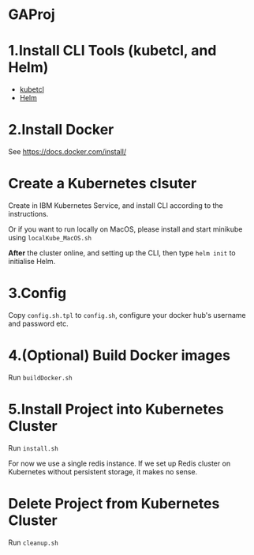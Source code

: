 # GAProj

1.Install CLI Tools (kubetcl, and Helm)
======
* [kubetcl](https://kubernetes.io/docs/tasks/tools/install-kubectl/#install-with-homebrew-on-macos)
* [Helm](https://helm.sh/docs/using_helm/#installing-helm)


2.Install Docker
======
See https://docs.docker.com/install/

Create a Kubernetes clsuter 
======
Create in IBM Kubernetes Service, and install CLI according to the instructions.

Or if you want to run locally on MacOS, please install and start minikube using `localKube_MacOS.sh`

**After** the cluster online, and setting up the CLI, then type `helm init` to initialise Helm.

3.Config
======
Copy `config.sh.tpl` to `config.sh`, configure your docker hub's username and password etc.

4.(Optional) Build Docker images 
======
Run `buildDocker.sh`


5.Install Project into Kubernetes Cluster
======
Run `install.sh`

For now we use a single redis instance. If we set up Redis cluster on Kubernetes without persistent storage, it makes no sense.

<!-- Configure Redis Cluster
----
Then type `kubectl get pod`, you will see:

        NAME                             READY     STATUS              RESTARTS   AGE
        redis-cluster-788d7c769c-64p45   0/1       Running             0          26s
        redis-cluster-788d7c769c-bp7ql   0/1       ContainerCreating   0          26s
        redis-cluster-788d7c769c-d7hqn   0/1       Running             0          26s
        redis-cluster-788d7c769c-jr8rm   0/1       ContainerCreating   0          26s
        redis-cluster-788d7c769c-rgzsp   0/1       Running             0          26s
        redis-cluster-788d7c769c-x6fq6   0/1       ContainerCreating   0          26s
        ......

Wait all redis container online, then type 

`kubectl exec -it $(kubectl get pods | grep -m1 redis | awk ' { print $1 } ') -- redis-cli --cluster create --cluster-replicas 1 $(kubectl get pods -l app=redis-cluster -o jsonpath='{range.items[*]}{.status.podIP}:6379 ')` 

to set up the redis cluster.

By default, there will be 3 master nodes, and 3 slave nodes.

Exported service url is `redis-cluster.default.svc.cluster.local:6379` -->

Delete Project from Kubernetes Cluster
======
Run `cleanup.sh`
